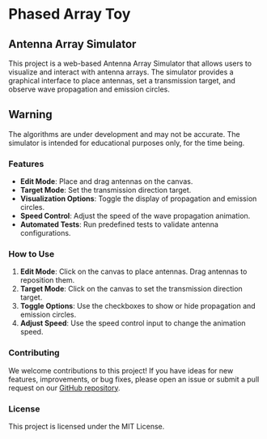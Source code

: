 # Phased Array Toy

## Antenna Array Simulator

This project is a web-based Antenna Array Simulator that allows users to visualize and interact with antenna arrays. The simulator provides a graphical interface to place antennas, set a transmission target, and observe wave propagation and emission circles.

## Warning

The algorithms are under development and may not be accurate. The simulator is intended for educational purposes only, for the time being.

### Features

- **Edit Mode**: Place and drag antennas on the canvas.
- **Target Mode**: Set the transmission direction target.
- **Visualization Options**: Toggle the display of propagation and emission circles.
- **Speed Control**: Adjust the speed of the wave propagation animation.
- **Automated Tests**: Run predefined tests to validate antenna configurations.

### How to Use

1. **Edit Mode**: Click on the canvas to place antennas. Drag antennas to reposition them.
2. **Target Mode**: Click on the canvas to set the transmission direction target.
3. **Toggle Options**: Use the checkboxes to show or hide propagation and emission circles.
4. **Adjust Speed**: Use the speed control input to change the animation speed.

### Contributing

We welcome contributions to this project! If you have ideas for new features, improvements, or bug fixes, please open an issue or submit a pull request on our [GitHub repository](https://github.com/skaramicke/phased-array).

### License

This project is licensed under the MIT License.
